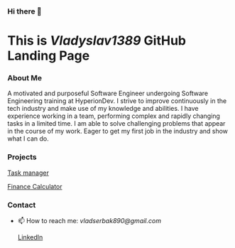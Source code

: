 ### Hi there 👋
# This is *Vladyslav1389* GitHub Landing Page


### About Me
  A motivated and purposeful Software Engineer undergoing Software Engineering training at HyperionDev. I strive to improve continuously in the tech industry and make use of my knowledge and abilities. I have experience working in a team, performing complex and rapidly changing tasks in a limited time. I am able to solve challenging problems that appear in the course of my work.  Eager to get my first job in the industry and show what I can do.
  
### Projects
[Task manager](https://github.com/Vladyslav1389/finalCapstone.git)

[Finance Calculator](https://github.com/Vladyslav1389/My_HyperionDev_Tasks/blob/master/T5%20capstone%20project/finance_calculators.py)

### Contact
- 📫 How to reach me: _vladserbak890@gmail.com_

   [LinkedIn](www.linkedin.com/in/vladyslav-shcherbak-a24246244)
   

<!--
**Vladyslav1389/Vladyslav1389** is a ✨ _special_ ✨ repository because its `README.md` (this file) appears on your GitHub profile.

Here are some ideas to get you started:

- 🔭 I’m currently working on ...
- 🌱 I’m currently learning ...
- 👯 I’m looking to collaborate on ...
- 🤔 I’m looking for help with ...
- 💬 Ask me about ...
- 📫 How to reach me: ...
- 😄 Pronouns: ...
- ⚡ Fun fact: ...
-->
